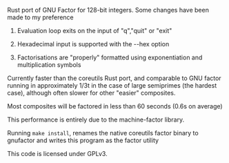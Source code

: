
  Rust port of GNU Factor for 128-bit integers. Some changes have been made to my preference
  
  1. Evaluation loop exits on the input of "q","quit" or "exit"
  
  2. Hexadecimal input is supported with the --hex option
  
  3. Factorisations are "properly" formatted using exponentiation and multiplication symbols
  
  Currently faster than the coreutils Rust port, and comparable to GNU factor  running in approximately 1/3t in the case of large semiprimes (the hardest case), although often slower for other "easier" composites.
  
  Most composites will be factored in less than 60 seconds (0.6s on average)

  This performance is entirely due to the machine-factor library.

  Running `make install`, renames the native coreutils factor binary to gnufactor and writes this program as the factor utility
  
  This code is licensed under GPLv3. 

